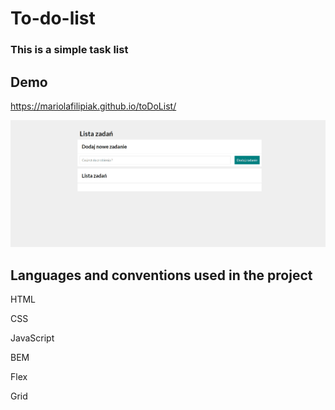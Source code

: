 ﻿# To-do-list
 
 ### This is a simple task list
 
 ## Demo
 
https://mariolafilipiak.github.io/toDoList/
 
![gif](https://github.com/MariolaFilipiak/toDoList/blob/main/images/gif.gif?raw=true)


## Languages and conventions used in the project

HTML

CSS

JavaScript

BEM

Flex

Grid

